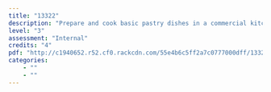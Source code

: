 ```yaml
---
title: "13322"
description: "Prepare and cook basic pastry dishes in a commercial kitchen"
level: "3"
assessment: "Internal"
credits: "4"
pdf: "http://c1940652.r52.cf0.rackcdn.com/55e4b6c5ff2a7c0777000dff/13322.pdf"
categories:
    - ""
    - ""
---
```

